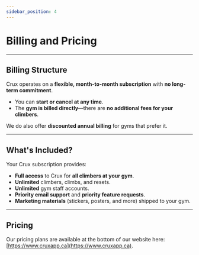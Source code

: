 ```yaml
---
sidebar_position: 4
---
```


# Billing and Pricing

---

## Billing Structure

Crux operates on a **flexible, month-to-month subscription** with **no long-term commitment**.

- You can **start or cancel at any time**.
- The **gym is billed directly**—there are **no additional fees for your climbers**.

We do also offer **discounted annual billing** for gyms that prefer it.

---

## What's Included?

Your Crux subscription provides:
- **Full access** to Crux for **all climbers at your gym**.
- **Unlimited** climbers, climbs, and resets.
- **Unlimited** gym staff accounts.
- **Priority email support** and **priority feature requests**.
- **Marketing materials** (stickers, posters, and more) shipped to your gym.

---

## Pricing

Our pricing plans are available at the bottom of our website here: [https://www.cruxapp.ca](https://www.cruxapp.ca).


